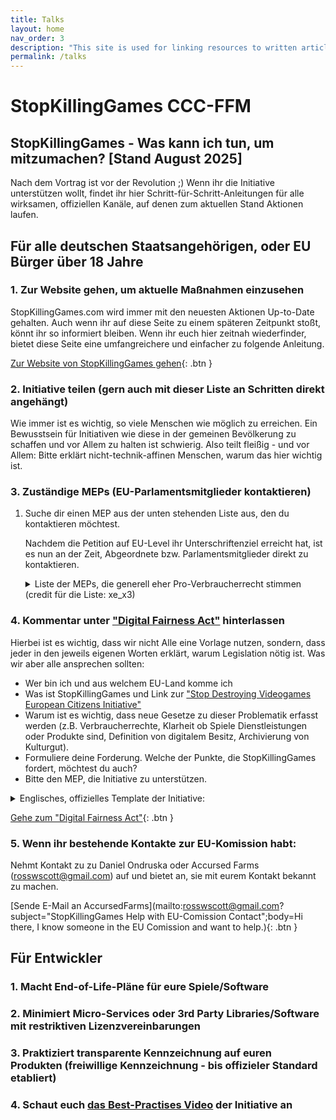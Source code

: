 ```yaml
---
title: Talks
layout: home
nav_order: 3
description: "This site is used for linking resources to written articles or published tutorials as well as providing downloads for code snippets and projects."
permalink: /talks
---
```


# StopKillingGames CCC-FFM
## StopKillingGames - Was kann ich tun, um mitzumachen? [Stand August 2025]
Nach dem Vortrag ist vor der Revolution ;) Wenn ihr die Initiative unterstützen wollt, findet ihr hier Schritt-für-Schritt-Anleitungen für alle wirksamen, offiziellen Kanäle, auf denen zum aktuellen Stand Aktionen laufen.

## Für alle deutschen Staatsangehörigen, oder EU Bürger über 18 Jahre
### 1. Zur Website gehen, um aktuelle Maßnahmen einzusehen
StopKillingGames.com wird immer mit den neuesten Aktionen Up-to-Date gehalten. Auch wenn ihr auf diese Seite zu einem späteren Zeitpunkt stoßt, könnt ihr so informiert bleiben.
Wenn ihr euch hier zeitnah wiederfinder, bietet diese Seite eine umfangreichere und einfacher zu folgende Anleitung.

[Zur Website von StopKillingGames gehen](https://stopkillinggames.com){: .btn }

### 2. Initiative teilen (gern auch mit dieser Liste an Schritten direkt angehängt)
Wie immer ist es wichtig, so viele Menschen wie möglich zu erreichen. Ein Bewusstsein für Initiativen wie diese in der gemeinen Bevölkerung zu schaffen und vor Allem zu halten ist schwierig. Also teilt fleißig - und vor Allem: Bitte erklärt nicht-technik-affinen Menschen, warum das hier wichtig ist.

### 3. Zuständige MEPs (EU-Parlamentsmitglieder kontaktieren)
1. Suche dir einen MEP aus der unten stehenden Liste aus, den du kontaktieren möchtest.
   
   Nachdem die Petition auf EU-Level ihr Unterschriftenziel erreicht hat, ist es nun an der Zeit, Abgeordnete bzw. Parlamentsmitglieder direkt zu kontaktieren. 
	<details>
  	<summary>Liste der MEPs, die generell eher Pro-Verbraucherrecht stimmen (credit für die Liste: xe_x3)</summary>
		Engin EROGLU – Freie Wähler (Germany) – engin.eroglu@europarl.europa.eu </br>
		Sebastian EVERDING – Partei Mensch Umwelt Tierschutz (Germany) – sebastian.everding@europarl.europa.eu </br>
		Ruth FIRMENICH – Bündnis Sahra Wagenknecht – Vernunft und Gerechtigkeit (Germany) – ruth.firmenich@europarl.europa.eu </br>
		Daniel FREUND – Bündnis 90/Die Grünen (Germany) – daniel.freund@europarl.europa.eu </br>
		Alexandra GEESE – Bündnis 90/Die Grünen (Germany) – alexandra.geese@europarl.europa.eu </br>
		Thomas GEISEL – Bündnis Sahra Wagenknecht – Vernunft und Gerechtigkeit (Germany) – thomas.geisel@europarl.europa.eu </br>
		Niels GEUKING – Familien-Partei Deutschlands (Germany) – niels.geuking@europarl.europa.eu </br>
		Andreas GLÜCK – Freie Demokratische Partei (Germany) – andreas.glueck@europarl.europa.eu </br>
		Svenja HAHN – Freie Demokratische Partei (Germany) – svenja.hahn@europarl.europa.eu </br>
		Martin HÄUSLING – Bündnis 90/Die Grünen (Germany) – martin.haeusling@europarl.europa.eu </br>
		Moritz KÖRNER – Freie Demokratische Partei (Germany) – moritz.koerner@europarl.europa.eu </br>
		Sergey LAGODINSKY – Bündnis 90/Die Grünen (Germany) – sergey.lagodinsky@europarl.europa.eu </br>
		Katrin LANGENSIEPEN – Bündnis 90/Die Grünen (Germany) – katrin.langensiepen@europarl.europa.eu </br>
		Erik MARQUARDT – Bündnis 90/Die Grünen (Germany) – erik.marquardt@europarl.europa.eu </br>
		Hannah NEUMANN – Bündnis 90/Die Grünen (Germany) – hannah.neumann@europarl.europa.eu </br>
		Jutta PAULUS – Bündnis 90/Die Grünen (Germany) – jutta.paulus@europarl.europa.eu </br>
		Carola RACKETE – Independent (Germany) – carola.rackete@europarl.europa.eu </br>
		Terry REINTKE – Bündnis 90/Die Grünen (Germany) – terry.reintke@europarl.europa.eu </br>
		René REPASI – Sozialdemokratische Partei Deutschlands (Germany) – rene.repasi@europarl.europa.eu </br>
		Sabrina REPP – Sozialdemokratische Partei Deutschlands (Germany) – sabrina.repp@europarl.europa.eu </br>
		Nela RIEHL – Volt (Germany) – nela.riehl@europarl.europa.eu </br>
		Manuela RIPA – Ökologisch-Demokratische Partei (Germany) – manuela.ripa@europarl.europa.eu </br>
		Lukas SIEPER – Partei des Fortschritts (Germany) – lukas.sieper@europarl.europa.eu </br>
		Christine SINGER – Freie Wähler (Germany) – christine.singer@europarl.europa.eu </br>
		Martin SONNEBORN – Die PARTEI (Germany) – martin.sonneborn@europarl.europa.eu </br>
		Marie-Agnes STRACK-ZIMMERMANN – Freie Demokratische Partei (Germany) – marie-agnes.strack-zimmermann@europarl.europa.eu </br>
		Joachim STREIT – Freie Wähler (Germany) – joachim.streit@europarl.europa.eu </br>
		Kai TEGETHOFF – Volt (Germany) – kai.tegethoff@europarl.europa.eu </br>
		Michael VON DER SCHULENBURG – Bündnis Sahra Wagenknecht – Vernunft und Gerechtigkeit (Germany) – michael.vonderschulenburg@europarl.europa.eu </br>
		Jan-Peter WARNKE – Bündnis Sahra Wagenknecht – Vernunft und Gerechtigkeit (Germany) – jan-peter.warnke@europarl.europa.eu </br>
		Sibylle BERG – Die PARTEI (Germany) – sibylle.berg@europarl.europa.eu </br>
		Michael BLOSS – Bündnis 90/Die Grünen (Germany) – michael.bloss@europarl.europa.eu </br>
		Damian BOESELAGER – Volt (Germany) – damian.boeselager@europarl.europa.eu </br>
		Anna CAVAZZINI – Bündnis 90/Die Grünen (Germany) – anna.cavazzini@europarl.europa.eu </br>
		Vivien COSTANZO – Sozialdemokratische Partei Deutschlands (Germany) – vivien.costanzo@europarl.europa.eu </br>
		Tobias CREMER – Sozialdemokratische Partei Deutschlands (Germany) – tobias.cremer@europarl.europa.eu </br>
		Fabio DE MASI – Bündnis Sahra Wagenknecht – Vernunft und Gerechtigkeit (Germany) – fabio.demasi@europarl.europa.eu </br>
		Özlem DEMIREL – DIE LINKE. (Germany) – oezlem.demirel@europarl.europa.eu </br>
		Rasmus ANDRESEN – Bündnis 90/Die Grünen (Germany) – rasmus.andresen@europarl.europa.eu </br>
		Martin SCHIRDEWAN – DIE LINKE. (Germany) – martin.schirdewan@europarl.europa.eu </br>
		Friedrich PÜRNER – Independent (Germany) – friedrich.puerner@europarl.europa.eu </br>
	</details>

### 4. Kommentar unter ["Digital Fairness Act"](https://ec.europa.eu/info/law/better-regulation/have-your-say/initiatives/14622-Digital-Fairness-Act_de) hinterlassen
Hierbei ist es wichtig, dass wir nicht Alle eine Vorlage nutzen, sondern, dass jeder in den jeweils eigenen Worten erklärt, warum Legislation nötig ist.
Was wir aber alle ansprechen sollten:
- Wer bin ich und aus welchem EU-Land komme ich
- Was ist StopKillingGames und Link zur ["Stop Destroying Videogames European Citizens Initiative"](https://citizens-initiative.europa.eu/initiatives/details/2024/000007_de)
- Warum ist es wichtig, dass neue Gesetze zu dieser Problematik erfasst werden (z.B. Verbraucherrechte, Klarheit ob Spiele Dienstleistungen oder Produkte sind, Definition von digitalem Besitz, Archivierung von Kulturgut).
- Formuliere deine Forderung. Welche der Punkte, die StopKillingGames fordert, möchtest du auch?
- Bitte den MEP, die Initiative zu unterstützen.
<details>
  	<summary>Englisches, offizielles Template der Initiative:</summary>
	```
	Subject: [Express how the support of the MEP is needed.]

	Dear Honourable [Name of MEP],

	[Introduce yourself with a name and indicate your home country.]

	[Introduce the Stop Destroying Videogames European Citizens Initiative. Mention the Stop Killing Games movement and its significance within the European Union as a popular consumer rights and cultural heritage protection issue. Talk about how the Initiative has reached 1.4+ million signatures and asks European institutions to look into the practice of video game publishers destroying something that they sold to their customer without any recourse, and its basis in anti-consumer stipulations within their Terms Of Service and End-User License Agreements.]

	[Talk about how the video game industry is a 170 billion Euro enterprise and how their practices regarding planned obsolescence are contrary to several EU Treaties, Directives, and Charters. Mention how this is outlined on the Initiative webpage. Go into greater detail about the main issues, which are: the willful withdrawal of sold products and the denial of ownership rights by the seller without recourse, the disproportionate disadvantage for the consumer / customer, and the destruction of cultural heritage. Then, talk about how the Initiative therefore seeks to prevent the remote disabling of video games by publishers who fail to provide reasonable means for continual function.]

	[Make a statement on how the Initiative is calling for new legal requirements that publishers who sell / license video games or related features and assets to consumers in the European Union must leave said products in a functional (playable) state. Clarify that the initiative does *not* seek to acquire ownership of said video games, nor their associated intellectual rights or monetization rights, and neither does it expect the publisher to provide online resources for said product once they discontinue active support - so long as it is left in a reasonably functional state. Mention how solutions for this problem exist, but do not get technical. Provide examples - Owlcat, Running With Scissors, GoG, Gran Turismo Sport, Knockout City, etc.]

	[Ask for the MEP's support of the initiative in EU institutions. Mention how the Initiative has garnered the support of several European Parliament parties and politicians - as well as major game developers / publishers.]

	[Note that further queries may be taken to ECI representatives, who can be contacted via email. Contact details are on the Initiative page that you will list below in your email.]

	Initiative page:
	https://citizens-initiative.europa.eu/initiatives/details/2024/000007_en
	FAQ: https://www.stopkillinggames.com/faq

	[Thank the MEP for their time.]

	Best regards,
	[Your Full Name]
	[Additional Information Optional]
	```
 </details>

 [Gehe zum "Digital Fairness Act"](https://ec.europa.eu/info/law/better-regulation/have-your-say/initiatives/14622-Digital-Fairness-Act_de){: .btn }
 	
### 5. Wenn ihr bestehende Kontakte zur EU-Komission habt:
Nehmt Kontakt zu zu Daniel Ondruska oder Accursed Farms (rosswscott@gmail.com) auf und bietet an, sie mit eurem Kontakt bekannt zu machen.

[Sende E-Mail an AccursedFarms](mailto:rosswscott@gmail.com?subject="StopKillingGames Help with EU-Comission Contact";body=Hi there, I know someone in the EU Comission and want to help.){: .btn }

## Für Entwickler
### 1. Macht End-of-Life-Pläne für eure Spiele/Software
### 2. Minimiert Micro-Services oder 3rd Party Libraries/Software mit restriktiven Lizenzvereinbarungen
### 3. Praktiziert transparente Kennzeichnung auf euren Produkten (freiwillige Kennzeichnung - bis offizieler Standard etabliert)
### 4. Schaut euch [das Best-Practises Video](https://www.youtube.com/watch?v=qXy9GlKgrlM) der Initiative an


